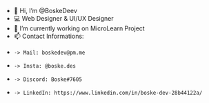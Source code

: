 - 👋 Hi, I’m @BoskeDeev
- 💻 Web Designer & UI/UX Designer
- 🌱 I’m currently working on MicroLearn Project
- 📫 Contact Informations: 
-     -> Mail: boskedev@pm.me
-     -> Insta: @boske.des
-     -> Discord: Boske#7605
-     -> LinkedIn: https://www.linkedin.com/in/boske-dev-28b44122a/

